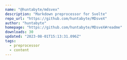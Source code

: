 ```yaml
---
name: "@huntabyte/mdsvex"
description: "Markdown preprocessor for Svelte"
repo_url: "https://github.com/huntabyte/MDsveX"
author: "huntabyte"
homepage: "https://github.com/huntabyte/MDsveX#readme"
downloads: 30
updated: "2023-08-01T15:13:31.096Z"
tags: 
  - preprocessor
  - content
---
```

